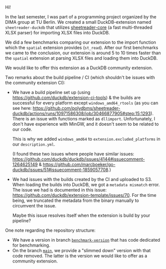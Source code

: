 Hi!

In the last semester, I was part of a programming project organized by the DIMA group at TU Berlin. We created a small DuckDB-extension named `sheetreader-duckdb` that utilizes [sheetreader-core](https://github.com/polydbms/sheetreader-core) (a fast multi-threaded XLSX parser) for importing XLSX files into DuckDB.

We did a few benchmarks comparing our extension to the import function which the `spatial` extension provides (`st_read`). After our first benchmarks we came to the conclusion, our extension is around 5 to 10 times faster than the `spatial` extension at parsing XLSX files and loading them into DuckDB.

We would like to offer this extension as a DuckDB community extension.

Two remarks about the build pipeline / CI (which shouldn't be issues with the community extension CI):
- We have a build pipeline set up (using https://github.com/duckdb/extension-ci-tools) & the builds are successful for every platform except `windows_amd64_rtools` (as you can see here: https://github.com/polydbms/sheetreader-duckdb/actions/runs/10971586308/job/30466877905#step:15:1293).
  There is an issue with functions marked as `dllimport`. Unfortunately, I don't have experience with MinGW, and it doesn't seem to be related to our code.

  This is why we added `windows_amd64` to `extension.excluded_platforms` in our `description.yml`.

  (I found these two issues where people have similar issues: https://github.com/duckdb/duckdb/issues/4144#issuecomment-1264625149 & https://github.com/marcboeker/go-duckdb/issues/51#issuecomment-1859057708.)

- We had issues with the builds created by the CI and uploaded to S3. When loading the builds into DuckDB, we got a `metadata mismatch` error. The issue we had is documented in this issue: https://github.com/duckdb/extension-template/issues/70. For the time being, we truncated the metadata from the binary manually to circumvent the issue.

  Maybe this issue resolves itself when the extension is build by your pipeline?

One note regarding the repository structure:
- We have a version in branch [`benchmark-version`](https://github.com/polydbms/sheetreader-duckdb/tree/benchmark-version) that has code dedicated for benchmarking.
- On the branch [`main`](https://github.com/polydbms/sheetreader-duckdb/tree/main), we provide a "slimmed down" version with that code removed. The latter is the version we would like to offer as a community extension.
